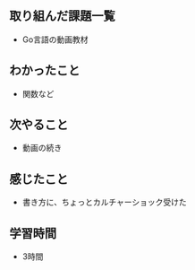 ## 取り組んだ課題一覧
- Go言語の動画教材

## わかったこと
- 関数など

## 次やること
- 動画の続き

## 感じたこと
- 書き方に、ちょっとカルチャーショック受けた

## 学習時間
- 3時間